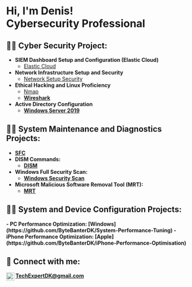<h1>Hi, I'm Denis! <br/><a></a><a> Cybersecurity Professional</a></h1>

<h2>👨‍💻 Cyber Security Project:</h2>

- <b>SIEM Dashboard Setup and Configuration (Elastic Cloud)</b>
  - [Elastic Cloud](https://github.com/ByteBanterDK/ElasticCloud)
- <b>Network Infrastructure Setup and Security </b>
  - [Network Setup Security](https://github.com/ByteBanterDK/network-setup-security) <b><i></b></i>
- <b>Ethical Hacking and Linux Proficiency</b>
  - [Nmap](https://github.com/ByteBanterDK/Nmap-Explorer)<b>
  - [Wireshark](https://github.com/ByteBanterDK/Wireshark-Packet-Analysis)
- <b>Active Directory Configuration</b>
  - [Windows Server 2019](https://github.com/ByteBanterDK/Windows-Server-2019)

<h2>👨‍💻 System Maintenance and Diagnostics Projects:</h2>

<b><i></b></i>
  - [SFC](https://github.com/ByteBanterDK/SFC)
- <b>DISM Commands</b>:
  - [DISM](https://github.com/YourRepositoryNameHere/DISM)
- <b>Windows Full Security Scan</b>:
  - [Windows Security Scan](https://github.com/ByteBanterDK/WinFullScan)
- <b>Microsoft Malicious Software Removal Tool (MRT)</b>: 
  - [MRT](https://github.com/ByteBanterDK/SecureScanM)

<h2>👨‍💻 System and Device Configuration Projects:</h2>
- <b>PC Performance Optimization</b>: [Windows]
(https://github.com/ByteBanterDK/System-Performance-Tuning)
- <b>iPhone Performance Optimization</b>: [Apple](https://github.com/ByteBanterDK/iPhone-Performance-Optimisation)

<h2> 🤳 Connect with me:</h2>

<img align="left" alt="ByteBanterDK | Gmail" width="22px" src="https://static.vecteezy.com/system/resources/previews/016/716/465/original/gmail-icon-free-png.png"/>TechExpertDK@gmail.com

<!--
**joshmadakor1/joshmadakor1** is a ✨ _special_ ✨ repository because its `README.md` (this file) appears on your GitHub profile.

Here are some ideas to get you started:

- 🔭 I’m currently working on ...
- 🌱 I’m currently learning ...
- 👯 I’m looking to collaborate on ...
- 🤔 I’m looking for help with ...
- 💬 Ask me about ...
- 📫 How to reach me: ...
- 😄 Pronouns: ...
- ⚡ Fun fact: ...
-->

